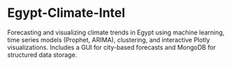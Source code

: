 # Egypt-Climate-Intel
Forecasting and visualizing climate trends in Egypt using machine learning, time series models (Prophet, ARIMA), clustering, and interactive Plotly visualizations. Includes a GUI for city-based forecasts and MongoDB for structured data storage.
